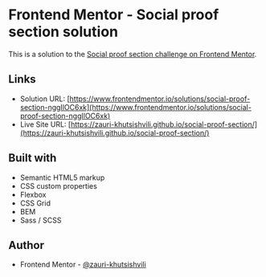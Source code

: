 # Frontend Mentor - Social proof section solution

This is a solution to the [Social proof section challenge on Frontend Mentor](https://www.frontendmentor.io/challenges/social-proof-section-6e0qTv_bA).

## Links

- Solution URL: [https://www.frontendmentor.io/solutions/social-proof-section-nggIlOC6xk](https://www.frontendmentor.io/solutions/social-proof-section-nggIlOC6xk)
- Live Site URL: [https://zauri-khutsishvili.github.io/social-proof-section/](https://zauri-khutsishvili.github.io/social-proof-section/)

## Built with

- Semantic HTML5 markup
- CSS custom properties
- Flexbox
- CSS Grid
- BEM
- Sass / SCSS

## Author

- Frontend Mentor - [@zauri-khutsishvili](https://www.frontendmentor.io/profile/zauri-khutsishvili)